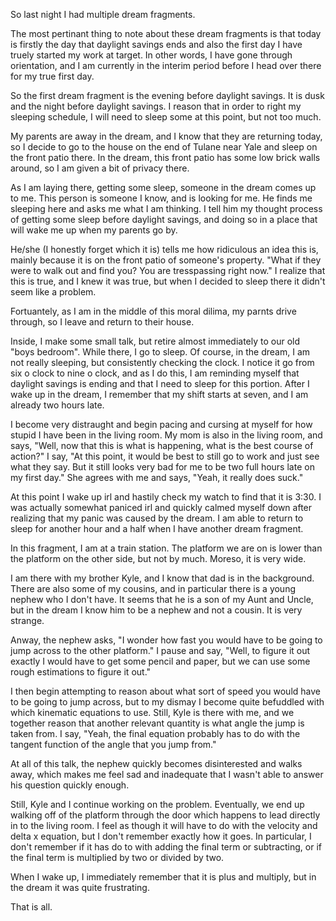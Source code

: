 So last night I had multiple dream fragments.

The most pertinant thing to note about these dream fragments is that today is
firstly the day that daylight savings ends and also the first day I have truely
started my work at target. In other words, I have gone through orientation, and
I am currently in the interim period before I head over there for my true first
day.

So the first dream fragment is the evening before daylight savings. It is dusk
and the night before daylight savings. I reason that in order to right my
sleeping schedule, I will need to sleep some at this point, but not too much.

My parents are away in the dream, and I know that they are returning today, so
I decide to go to the house on the end of Tulane near Yale and sleep on the
front patio there. In the dream, this front patio has some low brick walls
around, so I am given a bit of privacy there.

As I am laying there, getting some sleep, someone in the dream comes up to me.
This person is someone I know, and is looking for me. He finds me sleeping here
and asks me what I am thinking. I tell him my thought process of getting some
sleep before daylight savings, and doing so in a place that will wake me up
when my parents go by.

He/she (I honestly forget which it is) tells me how ridiculous an idea this is,
mainly because it is on the front patio of someone's property. "What if they
were to walk out and find you? You are tresspassing right now." I realize that
this is true, and I knew it was true, but when I decided to sleep there it
didn't seem like a problem.

Fortuantely, as I am in the middle of this moral dilima, my parnts drive
through, so I leave and return to their house.

Inside, I make some small talk, but retire almost immediately to our old "boys
bedroom". While there, I go to sleep. Of course, in the dream, I am not really
sleeping, but consistently checking the clock. I notice it go from six o clock
to nine o clock, and as I do this, I am reminding myself that daylight savings
is ending and that I need to sleep for this portion. After I wake up in the
dream, I remember that my shift starts at seven, and I am already two hours
late.

I become very distraught and begin pacing and cursing at myself for how stupid
I have been in the living room. My mom is also in the living room, and says,
"Well, now that this is what is happening, what is the best course of action?"
I say, "At this point, it would be best to still go to work and just see what
they say. But it still looks very bad for me to be two full hours late on my
first day." She agrees with me and says, "Yeah, it really does suck."

At this point I wake up irl and hastily check my watch to find that it is 3:30.
I was actually somewhat paniced irl and quickly calmed myself down after
realizing that my panic was caused by the dream. I am able to return to sleep
for another hour and a half when I have another dream fragment.

In this fragment, I am at a train station. The platform we are on is lower than
the platform on the other side, but not by much. Moreso, it is very wide.

I am there with my brother Kyle, and I know that dad is in the background.
There are also some of my cousins, and in particular there is a young nephew
who I don't have. It seems that he is a son of my Aunt and Uncle, but in the
dream I know him to be a nephew and not a cousin. It is very strange.

Anway, the nephew asks, "I wonder how fast you would have to be going to jump
across to the other platform." I pause and say, "Well, to figure it out exactly
I would have to get some pencil and paper, but we can use some rough
estimations to figure it out."

I then begin attempting to reason about what sort of speed you would have to be
going to jump across, but to my dismay I become quite befuddled with which
kinematic equations to use. Still, Kyle is there with me, and we together
reason that another relevant quantity is what angle the jump is taken from. I
say, "Yeah, the final equation probably has to do with the tangent function of
the angle that you jump from."

At all of this talk, the nephew quickly becomes disinterested and walks away,
which makes me feel sad and inadequate that I wasn't able to answer his
question quickly enough.

Still, Kyle and I continue working on the problem. Eventually, we end up
walking off of the platform through the door which happens to lead directly in
to the living room. I feel as though it will have to do with the velocity and
delta x equation, but I don't remember exactly how it goes. In particular, I
don't remember if it has do to with adding the final term or subtracting, or if
the final term is multiplied by two or divided by two.

When I wake up, I immediately remember that it is plus and multiply, but in the
dream it was quite frustrating.

That is all.


